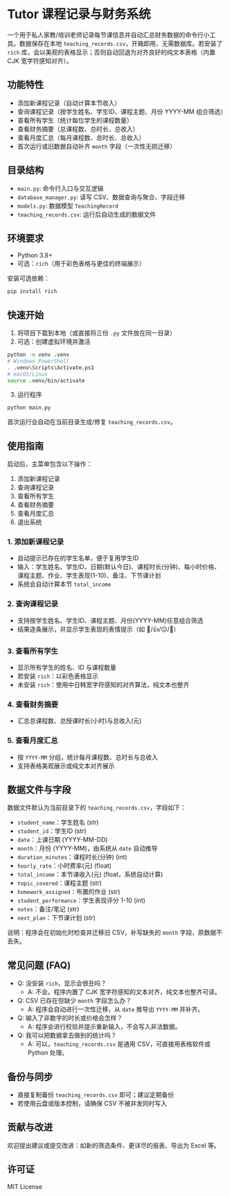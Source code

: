 # Tutor 课程记录与财务系统

一个用于私人家教/培训老师记录每节课信息并自动汇总财务数据的命令行小工具。数据保存在本地 `teaching_records.csv`，开箱即用，无需数据库。若安装了 `rich` 库，会以美观的表格显示；否则自动回退为对齐良好的纯文本表格（内置 CJK 宽字符感知对齐）。

## 功能特性
- 添加新课程记录（自动计算本节收入）
- 查询课程记录（按学生姓名、学生ID、课程主题、月份 YYYY-MM 组合筛选）
- 查看所有学生（统计每位学生的课程数量）
- 查看财务摘要（总课程数、总时长、总收入）
- 查看月度汇总（每月课程数、总时长、总收入）
- 首次运行或旧数据自动补齐 `month` 字段（一次性无损迁移）

## 目录结构
- `main.py`: 命令行入口与交互逻辑
- `database_manager.py`: 读写 CSV、数据查询与聚合、字段迁移
- `models.py`: 数据模型 `TeachingRecord`
- `teaching_records.csv`: 运行后自动生成的数据文件

## 环境要求
- Python 3.8+
- 可选：`rich`（用于彩色表格与更佳的终端展示）

安装可选依赖：
```bash
pip install rich
```

## 快速开始
1) 将项目下载到本地（或直接将三份 `.py` 文件放在同一目录）
2) 可选：创建虚拟环境并激活
```bash
python -m venv .venv
# Windows PowerShell
. .venv\Scripts\Activate.ps1
# macOS/Linux
source .venv/bin/activate
```
3) 运行程序
```bash
python main.py
```
首次运行会自动在当前目录生成/修复 `teaching_records.csv`。

## 使用指南
启动后，主菜单包含以下操作：
1. 添加新课程记录
2. 查询课程记录
3. 查看所有学生
4. 查看财务摘要
5. 查看月度汇总
6. 退出系统

### 1. 添加新课程记录
- 自动提示已存在的学生名单，便于复用学生ID
- 输入：学生姓名、学生ID、日期(默认今日)、课程时长(分钟)、每小时价格、课程主题、作业、学生表现(1-10)、备注、下节课计划
- 系统会自动计算本节 `total_income`

### 2. 查询课程记录
- 支持按学生姓名、学生ID、课程主题、月份(YYYY-MM)任意组合筛选
- 结果逐条展示，并显示学生表现的表情提示（如 🌟/👍/😐/💪）

### 3. 查看所有学生
- 显示所有学生的姓名、ID 与课程数量
- 若安装 `rich`：以彩色表格显示
- 未安装 `rich`：使用中日韩宽字符感知的对齐算法，纯文本也整齐

### 4. 查看财务摘要
- 汇总总课程数、总授课时长(小时)与总收入(元)

### 5. 查看月度汇总
- 按 `YYYY-MM` 分组，统计每月课程数、总时长与总收入
- 支持表格美观展示或纯文本对齐展示

## 数据文件与字段
数据文件默认为当前目录下的 `teaching_records.csv`，字段如下：
- `student_name`：学生姓名 (str)
- `student_id`：学生ID (str)
- `date`：上课日期 (YYYY-MM-DD)
- `month`：月份 (YYYY-MM)，由系统从 `date` 自动推导
- `duration_minutes`：课程时长(分钟) (int)
- `hourly_rate`：小时费率(元) (float)
- `total_income`：本节课收入(元) (float，系统自动计算)
- `topic_covered`：课程主题 (str)
- `homework_assigned`：布置的作业 (str)
- `student_performance`：学生表现评分 1-10 (int)
- `notes`：备注/笔记 (str)
- `next_plan`：下节课计划 (str)

说明：程序会在初始化时检查并迁移旧 CSV，补写缺失的 `month` 字段，原数据不丢失。

## 常见问题 (FAQ)
- Q: 没安装 `rich`，显示会很丑吗？
  - A: 不会。程序内置了 CJK 宽字符感知的文本对齐，纯文本也整齐可读。
- Q: CSV 已存在但缺少 `month` 字段怎么办？
  - A: 程序会自动进行一次性迁移，从 `date` 推导出 `YYYY-MM` 并补齐。
- Q: 输入了非数字的时长或价格会怎样？
  - A: 程序会进行校验并提示重新输入，不会写入非法数据。
- Q: 我可以把数据拿去做别的统计吗？
  - A: 可以，`teaching_records.csv` 是通用 CSV，可直接用表格软件或 Python 处理。

## 备份与同步
- 直接复制备份 `teaching_records.csv` 即可；建议定期备份
- 若使用云盘或版本控制，请确保 CSV 不被并发同时写入

## 贡献与改进
欢迎提出建议或提交改进：如新的筛选条件、更详尽的报表、导出为 Excel 等。

## 许可证
MIT License
